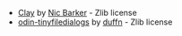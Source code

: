 - [Clay](https://github.com/nicbarker/clay) by [Nic Barker](https://github.com/nicbarker) - Zlib license
- [odin-tinyfiledialogs](https://github.com/duffn/odin-tinyfiledialogs) by [duffn](https://github.com/duffn) - Zlib license